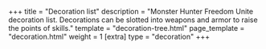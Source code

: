 +++
title = "Decoration list"
description = "Monster Hunter Freedom Unite decoration list. Decorations can be slotted into weapons and armor to raise the points of skills."
template = "decoration-tree.html"
page_template = "decoration.html"
weight = 1
[extra]
type = "decoration"
+++
